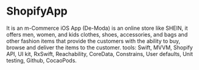 # ShopifyApp
It is an m-Commerce iOS App (De-Moda) is an online store like SHEIN, it offers men, women, and kids clothes, shoes, accessories, and bags and other fashion items that provide the customers with the ability to buy, browse and deliver the items to the customer. 
tools:
Swift, MVVM, Shopify API, UI kit, RxSwift, Reachability, CoreData, Constrains, User defaults, Unit testing, Github, CocaoPods.
